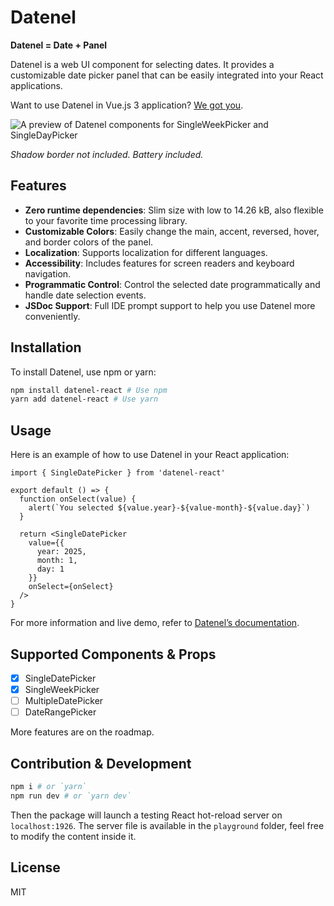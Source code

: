 # Datenel

**Datenel = Date + Panel**

Datenel is a web UI component for selecting dates. It provides a customizable date picker panel that can be easily integrated into your React applications.

Want to use Datenel in Vue.js 3 application? [We got you](https://www.npmjs.com/package/datenel-vue3).

![A preview of Datenel components for SingleWeekPicker and SingleDayPicker](https://s2.loli.net/2025/02/21/CTnxMcEOg53WK9y.png)

*Shadow border not included. Battery included.*

## Features

- **Zero runtime dependencies**: Slim size with low to 14.26 kB, also flexible to your favorite time processing library.
- **Customizable Colors**: Easily change the main, accent, reversed, hover, and border colors of the panel.
- **Localization**: Supports localization for different languages.
- **Accessibility**: Includes features for screen readers and keyboard navigation.
- **Programmatic Control**: Control the selected date programmatically and handle date selection events.
- **JSDoc Support**: Full IDE prompt support to help you use Datenel more conveniently.

## Installation

To install Datenel, use npm or yarn:

```sh
npm install datenel-react # Use npm
yarn add datenel-react # Use yarn
```

## Usage

Here is an example of how to use Datenel in your React application:

```tsx
import { SingleDatePicker } from 'datenel-react'

export default () => {
  function onSelect(value) {
    alert(`You selected ${value.year}-${value-month}-${value.day}`)
  }

  return <SingleDatePicker 
    value={{
      year: 2025,
      month: 1,
      day: 1
    }}
    onSelect={onSelect}
  />
}
```

For more information and live demo, refer to [Datenel’s documentation](https://datenel.js.org/guide/react/gettingstart.html).

## Supported Components & Props

- [x] SingleDatePicker
- [x] SingleWeekPicker
- [ ] MultipleDatePicker
- [ ] DateRangePicker

More features are on the roadmap.

## Contribution & Development

```zsh
npm i # or `yarn`
npm run dev # or `yarn dev`
```

Then the package will launch a testing React hot-reload server on `localhost:1926`. The server file is available in the `playground` folder, feel free to modify the content inside it.

## License

MIT